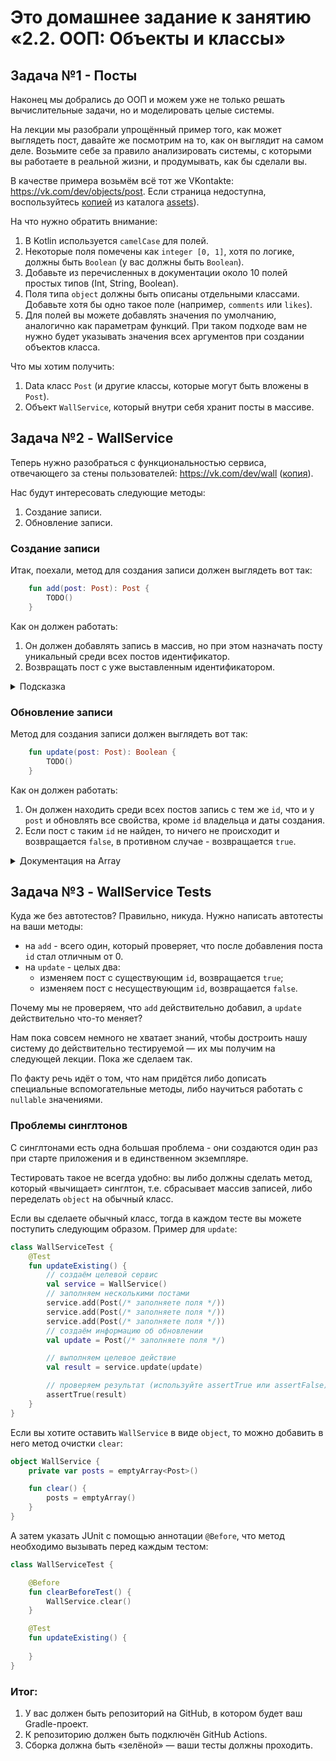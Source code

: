 # Это домашнее задание к занятию «2.2. ООП: Объекты и классы»

## Задача №1 - Посты

Наконец мы добрались до ООП и можем уже не только решать вычислительные задачи, но и моделировать целые системы.

На лекции мы разобрали упрощённый пример того, как может выглядеть пост, давайте же посмотрим на то, как он выглядит на самом деле. Возьмите себе за правило анализировать системы, с которыми вы работаете в реальной жизни, и продумывать, как бы сделали вы.

В качестве примера возьмём всё тот же VKontakte: https://vk.com/dev/objects/post. Если страница недоступна, воспользуйтесь [копией](assets/post.pdf) из каталога [assets](assets)).

На что нужно обратить внимание:
1. В Kotlin используется `camelCase` для полей.
1. Некоторые поля помечены как `integer [0, 1]`, хотя по логике, должны быть `Boolean` (у вас должны быть `Boolean`).
1. Добавьте из перечисленных в документации около 10 полей простых типов (Int, String, Boolean).
1. Поля типа `object` должны быть описаны отдельными классами. Добавьте хотя бы одно такое поле (например, `comments` или `likes`).
1. Для полей вы можете добавлять значения по умолчанию, аналогично как параметрам функций. При таком подходе вам не нужно будет указывать значения всех аргументов при создании объектов класса.

Что мы хотим получить:
1. Data класс `Post` (и другие классы, которые могут быть вложены в `Post`).
1. Объект `WallService`, который внутри себя хранит посты в массиве.

## Задача №2 - WallService

Теперь нужно разобраться с функциональностью сервиса, отвечающего за стены пользователей: https://vk.com/dev/wall ([копия](assets/wall.pdf)).

Нас будут интересовать следующие методы:
1. Создание записи.
1. Обновление записи.

### Создание записи

Итак, поехали, метод для создания записи должен выглядеть вот так:
```kotlin
    fun add(post: Post): Post {
        TODO()
    }
```

Как он должен работать:
1. Он должен добавлять запись в массив, но при этом назначать посту уникальный среди всех постов идентификатор.
1. Возвращать пост с уже выставленным идентификатором.

<details>
  <summary>Подсказка</summary>

  Возможно, вам стоит завести private переменную для хранения следующего уникального `id`. Пока у нас in-memory система — всё хранится в оперативной памяти, и всё работает на одной машине, этого будет достаточно.
</details>

### Обновление записи

Метод для создания записи должен выглядеть вот так:
```kotlin
    fun update(post: Post): Boolean {
        TODO()
    }
```

Как он должен работать:
1. Он должен находить среди всех постов запись с тем же `id`, что и у `post` и обновлять все свойства, кроме `id` владельца и даты создания.
1. Если пост с таким `id` не найден, то ничего не происходит и возвращается `false`, в противном случае - возвращается `true`.

<details>
  <summary>Документация на Array</summary>

Для работы с любыми типами вам вполне могут понадобиться методы и операторы из тех, что мы ещё не проходили. Иначе курс превратится в чтение документации о методах.

Поэтому нам важно, чтобы вы знали, где и как в таких случаях искать информацию. Искать её нужно не на StackOverflow или в статьях, а на официальном сайте.

1\. Поскольку вы знаете, что класс называется `Array`, то идёте по адресу https://kotlinlang.org/api/latest/jvm/stdlib/alltypes/ и через Ctrl + F (либо Cmd + F в Mac) ищете `Array`:

![](pic/alltypes.png)

Кликаете для перехода

2\. На странице описания вы видите, на каких платформах доступен этот тип и как можно создавать его экземпляры:

![](pic/array.png)

3\. Далее будет идти описание конструкторов, свойств и функций, вы можете выбрать интересующее вас:

![](pic/description.png)

4\. Внутри с помощью «кусочков» кода будет описано, как эту функцию использовать, включая, например, использование в виде оператора `[]`:

![](pic/usage.png)

Т.е. на самом деле, `set` - это и есть `[]`, который мы использовали в лекции.

Обратите внимание: в Kotlin по сравнению с Java, добавлено просто огромное количество готовых функций и различных удобных способов что-то сделать минимумом кода. Поэтому прежде чем писать что-то, особенно в части работы с набором элементов, обязательно почитайте документацию. Вполне вероятно, что готовое решение уже существует.
</details>

## Задача №3 - WallService Tests

Куда же без автотестов? Правильно, никуда. Нужно написать автотесты на ваши методы:
* на `add` - всего один, который проверяет, что после добавления поста `id` стал отличным от 0.
* на `update` - целых два:
    - изменяем пост с существующим `id`, возвращается `true`;
    - изменяем пост с несуществующим `id`, возвращается `false`.

Почему мы не проверяем, что `add` действительно добавил, а `update` действительно что-то меняет?

Нам пока совсем немного не хватает знаний, чтобы достроить нашу систему до действительно тестируемой — их мы получим на следующей лекции. Пока же сделаем так.

По факту речь идёт о том, что нам придётся либо дописать специальные вспомогательные методы, либо научиться работать с `nullable` значениями.

### Проблемы синглтонов

С синглтонами есть одна большая проблема - они создаются один раз при старте приложения и в единственном экземпляре.

Тестировать такое не всегда удобно: вы либо должны сделать метод, который «вычищает» синглтон, т.е. сбрасывает массив записей, либо переделать `object` на обычный класс.

Если вы сделаете обычный класс, тогда в каждом тесте вы можете поступить следующим образом. Пример для `update`:

```kotlin
class WallServiceTest {
    @Test
    fun updateExisting() {
        // создаём целевой сервис
        val service = WallService()
        // заполняем несколькими постами
        service.add(Post(/* заполняете поля */))
        service.add(Post(/* заполняете поля */))
        service.add(Post(/* заполняете поля */))
        // создаём информацию об обновлении
        val update = Post(/* заполняете поля */)

        // выполняем целевое действие
        val result = service.update(update)

        // проверяем результат (используйте assertTrue или assertFalse)
        assertTrue(result)
    }
}
```

Если вы хотите оставить `WallService` в виде `object`, то можно добавить в него метод очистки `clear`:

```kotlin
object WallService {
    private var posts = emptyArray<Post>()

    fun clear() {
        posts = emptyArray()
    }
}
```

А затем указать JUnit с помощью аннотации `@Before`, что метод необходимо вызывать перед каждым тестом:

```kotlin
class WallServiceTest {

    @Before
    fun clearBeforeTest() {
        WallService.clear()
    }

    @Test
    fun updateExisting() {
        
    }
}
```

### Итог:
1. У вас должен быть репозиторий на GitHub, в котором будет ваш Gradle-проект.
1. К репозиторию должен быть подключён GitHub Actions.
1. Сборка должна быть «зелёной» — ваши тесты должны проходить.
